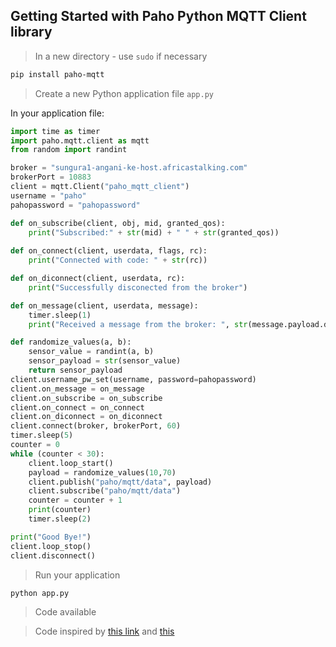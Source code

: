 ## Getting Started with Paho Python MQTT Client library 

> In a new directory  - use `sudo` if necessary

```bash
pip install paho-mqtt
```

> Create a new Python application file  `app.py`

In your application file: 

```python
import time as timer
import paho.mqtt.client as mqtt 
from random import randint

broker = "sungura1-angani-ke-host.africastalking.com"
brokerPort = 10883 
client = mqtt.Client("paho_mqtt_client")
username = "paho"
pahopassword = "pahopassword"

def on_subscribe(client, obj, mid, granted_qos):
    print("Subscribed:" + str(mid) + " " + str(granted_qos))
    
def on_connect(client, userdata, flags, rc):
    print("Connected with code: " + str(rc))

def on_diconnect(client, userdata, rc):
    print("Successfully disconected from the broker")

def on_message(client, userdata, message):
    timer.sleep(1)
    print("Received a message from the broker: ", str(message.payload.decode("utf-8")))

def randomize_values(a, b):
    sensor_value = randint(a, b)
    sensor_payload = str(sensor_value)
    return sensor_payload
client.username_pw_set(username, password=pahopassword)
client.on_message = on_message
client.on_subscribe = on_subscribe
client.on_connect = on_connect
client.on_diconnect = on_diconnect
client.connect(broker, brokerPort, 60)
timer.sleep(5)
counter = 0
while (counter < 30):
    client.loop_start()
    payload = randomize_values(10,70)
    client.publish("paho/mqtt/data", payload)
    client.subscribe("paho/mqtt/data")
    counter = counter + 1
    print(counter)
    timer.sleep(2)

print("Good Bye!")
client.loop_stop()
client.disconnect()

```

> Run your application 

```bash
python app.py
```

> Code available

> Code inspired by [this link](https://pypi.python.org/pypi/paho-mqtt/1.1) and [this](https://github.com/eclipse/paho.mqtt.python) 